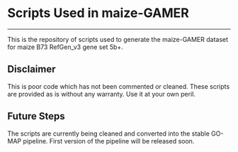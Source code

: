 # Scripts Used in maize-GAMER
---
This is the repository of scripts used to generate the maize-GAMER dataset for maize B73 RefGen_v3 gene set 5b+.

## Disclaimer
This is poor code which has not been commented or cleaned. These scripts are provided as is without any warranty. Use it at your own peril.

## Future Steps
The scripts are currently being cleaned and converted into the stable GO-MAP pipeline. First version of the pipeline will be released soon.
